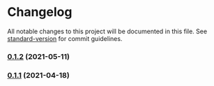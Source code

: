 # Changelog

All notable changes to this project will be documented in this file. See [standard-version](https://github.com/conventional-changelog/standard-version) for commit guidelines.

### [0.1.2](https://github.com/mbonig/nightynight/compare/v0.1.1...v0.1.2) (2021-05-11)

### [0.1.1](https://github.com/mbonig/nightynight/compare/v0.1.0...v0.1.1) (2021-04-18)
